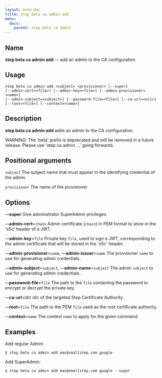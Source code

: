 ```yaml
---
layout: auto-doc
title: step beta ca admin add
menu:
  docs:
    parent: step beta ca admin
---
```


## Name
**step beta ca admin add** -- add an admin to the CA configuration

## Usage

```raw
step beta ca admin add <subject> <provisioner> [--super]
[--admin-cert=<file>] [--admin-key=<file>] [--admin-provisioner=<name>]
[--admin-subject=<subject>] [--password-file=<file>] [--ca-url=<uri>]
[--root=<file>] [--context=<name>]
```

## Description

**step beta ca admin add** adds an admin to the CA configuration.

WARNING: The 'beta' prefix is deprecated and will be removed in a future release.
Please use 'step ca admin ...' going forwards.

## Positional arguments

`subject`
The subject name that must appear in the identifying credential of the admin.

`provisioner`
The name of the provisioner

## Options


**--super**
Give administrator SuperAdmin privileges.

**--admin-cert**=`chain`
Admin certificate (`chain`) in PEM format to store in the 'x5c' header of a JWT.

**--admin-key**=`file`
Private key `file`, used to sign a JWT, corresponding to the admin certificate that will
be stored in the 'x5c' header.

**--admin-provisioner**=`name`, **--admin-issuer**=`name`
The provisioner `name` to use for generating admin credentials.

**--admin-subject**=`subject`, **--admin-name**=`subject`
The admin `subject` to use for generating admin credentials.

**--password-file**=`file`
The path to the `file` containing the password to encrypt or decrypt the private key.

**--ca-url**=`URI`
`URI` of the targeted Step Certificate Authority.

**--root**=`file`
The path to the PEM `file` used as the root certificate authority.

**--context**=`name`
The context `name` to apply for the given command.

## Examples

Add regular Admin:
```shell
$ step beta ca admin add max@smallstep.com google
```

Add SuperAdmin:
```shell
$ step beta ca admin add max@smallstep.com google --super
```


